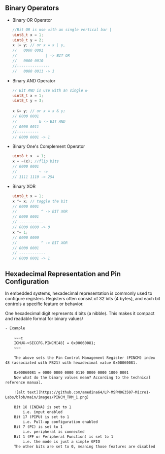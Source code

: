 ## **Binary Operators**

- Binary OR Operator
    ~~~c
    //Bit OR is use with an single vertical bar |
    uint8_t x = 1;
    uint8_t y = 2;
    x |= y; // or x = x | y, 
    //   0000 0001
    //             | -> BIT OR
    //   0000 0010
    //---------------
    //   0000 0011 -> 3
    ~~~

- Binary AND Operator
    ~~~c
    // Bit AND is use with an single &
    uint8_t x = 1;
    uint8_t y = 3;

    x &= y; // or x = x & y;
    // 0000 0001
    //          & -> BIT AND
    // 0000 0011
    //----------
    // 0000 0001 -> 1
    ~~~

- Binary One's Complement Operator
    ~~~c
    uint8_t x  = 1;
    x = ~(x); //flip bits
    // 0000 0001
    //          ~ -> 
    // 1111 1110 -> 254
    ~~~~

 - Binary XOR
    ~~~c 
    uint8_t x = 1;
    x ^= x; // toggle the bit
    // 0000 0001
    //           ^ -> BIT XOR    
    // 0000 0001 
    // -----------
    // 0000 0000 -> 0    
    x ^= 1;
    // 0000 0000
    //           ^ -> BIT XOR
    // 0000 0001  
    // ------------
    // 0000 0001 -> 1
    ~~~

## **Hexadecimal Representation and Pin Configuration**
In embedded systems, hexadecimal representation is commonly used to configure registers. Registers often consist of 32 bits (4 bytes), and each bit controls a specific feature or behavior.

One hexadecimal digit represents 4 bits (a nibble). This makes it compact and readable format for binary values/

    - Example

        ~~~c 
        IOMUX->SECCFG.PINCM[48] = 0x00060081;
        ~~~
 
        The above sets the Pin Control Management Register (PINCM) index 48 (associated with PB21) with hexadecimal value 0x00060081.

        0x00060081 = 0000 0000 0000 0110 0000 0000 1000 0001
        Now what do the binary values mean? According to the technical reference manual.

        ![alt text](https://github.com/amedina64/LP-MSPM0G3507-Micro1-Labs/blob/main/images/PINCM_TRM_1.png)

        Bit 18 (INENA) is set to 1
            i.e. input enabled
        Bit 17 (PIPU) is set to 1
            i.e. Pull-up configuration enabled
        Bit 7 (PC) is set to 1
            i.e. peripheral is connected
        Bit 1 (PF or Peripheral Function) is set to 1
            i.e. the mode is just a simple GPIO
        The other bits are set to 0, meaning those features are disabled
        


